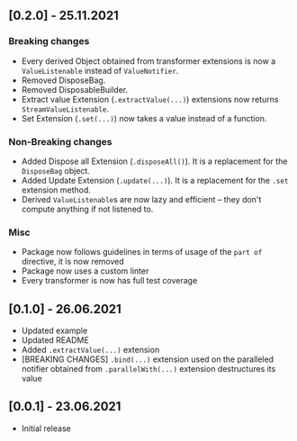 ## [0.2.0] - 25.11.2021

### Breaking changes

- Every derived Object obtained from transformer extensions is now a `ValueListenable` instead of `ValueNotifier`.
- Removed DisposeBag.
- Removed DisposableBuilder.
- Extract value Extension (`.extractValue(...)`) extensions now returns `StreamValueListenable`.
- Set Extension (`.set(...)`) now takes a value instead of a function.

### Non-Breaking changes

- Added Dispose all Extension (`.disposeAll()`). It is a replacement for the `DisposeBag` object.
- Added Update Extension (`.update(...)`). It is a replacement for the `.set` extension method.
- Derived `ValueListenable`s are now lazy and efficient – they don't compute anything if not listened to.

### Misc

- Package now follows guidelines in terms of usage of the `part of` directive, it is now removed
- Package now uses a custom linter 
- Every transformer is now has full test coverage

## [0.1.0] - 26.06.2021

- Updated example
- Updated README
- Added `.extractValue(...)` extension
- [BREAKING CHANGES] `.bind(...)` extension used on the paralleled notifier obtained from `.parallelWith(...)` extension destructures its value

## [0.0.1] - 23.06.2021

- Initial release